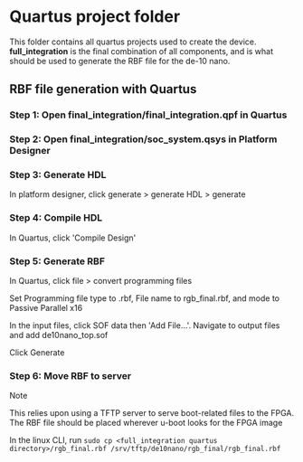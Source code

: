 # Quartus project folder

This folder contains all quartus projects used to create the device. **full_integration** is the final combination of all components, and is what should be used to generate the RBF file for the de-10 nano. 

## RBF file generation with Quartus

### Step 1: Open final_integration\/final_integration.qpf in Quartus

### Step 2: Open final_integration\/soc_system.qsys in Platform Designer

### Step 3: Generate HDL

In platform designer, click generate > generate HDL > generate

### Step 4: Compile HDL

In Quartus, click 'Compile Design'

### Step 5: Generate RBF

In Quartus, click file > convert programming files

Set Programming file type to .rbf, File name to rgb_final.rbf, and mode to Passive Parallel x16

In the input files, click SOF data then 'Add File...'. Navigate to output files and add de10nano_top.sof

Click Generate

### Step 6: Move RBF to server
> [!NOTE]
> This relies upon using a TFTP server to serve boot-related files to the FPGA. The RBF file should be placed wherever u-boot looks for the FPGA image

In the linux CLI, run 
```sudo cp <full_integration quartus directory>/rgb_final.rbf /srv/tftp/de10nano/rgb_final/rgb_final.rbf```